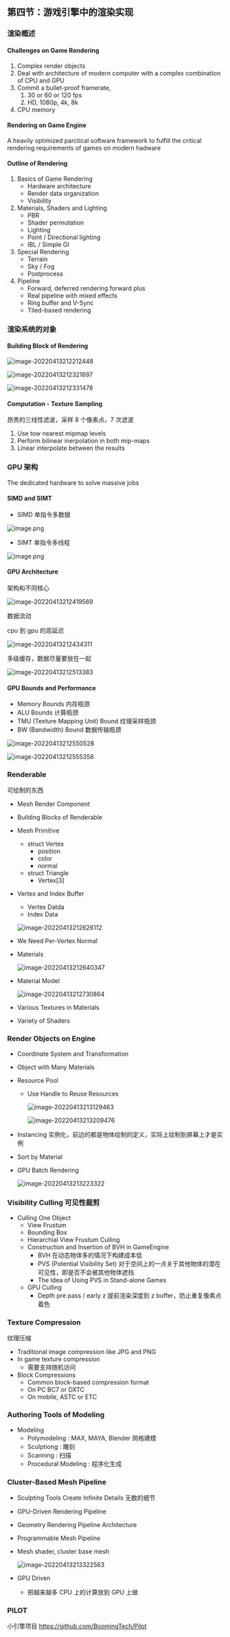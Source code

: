 ## 第四节：游戏引擎中的渲染实现

### 渲染概述

#### Challenges on Game Rendering

1. Complex render objects
2. Deal with architecture of modern computer with a complex combination of CPU and GPU
3. Commit a bullet-proof framerate,
   1. 30 or 60 or 120 fps
   2. HD, 1080p, 4k, 8k
4. CPU memory

#### Rendering on Game Engine

A heavily optimized parctical software framework to fulfill the critical rendering requirements of games on modern hadware

#### Outline of Rendering

1. Basics of Game Rendering
   - Hardware architecture
   - Render data organization
   - Visibility
2. Materials, Shaders and Lighting
   - PBR
   - Shader permutation
   - Lighting
   - Point / Directional lighting
   - IBL / Simple GI
3. Special Rendering
   - Terrain
   - Sky / Fog
   - Postprocess
4. Pipeline
   - Forward, deferred rendering forward plus
   - Real pipeline with mixed effects
   - Ring buffer and V-Sync
   - Tiled-based rendering

### 渲染系统的对象

#### Building Block of Rendering

![image-20220413212212448](https://image-1253155090.cos.ap-nanjing.myqcloud.com/202308021852078.png)

![image-20220413212321697](https://image-1253155090.cos.ap-nanjing.myqcloud.com/202308021853463.png)

![image-20220413212331478](https://image-1253155090.cos.ap-nanjing.myqcloud.com/202308021854047.png)

#### Computation - Texture Sampling

昂贵的三线性滤波，采样 8 个像素点，7 次滤波

1. Use tow nearest mipmap levels
2. Perform bilinear inerpolation in both mip-maps
3. Linear interpolate between the results

### GPU 架构

The dedicated hardware to solve massive jobs

#### SIMD and SIMT

- SIMD 单指令多数据

![image.png](https://image-1253155090.cos.ap-nanjing.myqcloud.com/202308021903257.png)

- SIMT 单指令多线程

![image.png](https://image-1253155090.cos.ap-nanjing.myqcloud.com/202308021904181.png)

#### GPU Architecture

架构和不同核心

![image-20220413212419569](https://image-1253155090.cos.ap-nanjing.myqcloud.com/202308221914508.png)

数据流动

cpu 到 gpu 的高延迟

![image-20220413212434311](games-104.assets/image-20220413212434311.png)

多级缓存，数据尽量要放在一起

![image-20220413212513383](https://image-1253155090.cos.ap-nanjing.myqcloud.com/202308221934117.png)

#### GPU Bounds and Performance

- Memory Bounds 内存瓶颈
- ALU Bounds 计算瓶颈
- TMU (Texture Mapping Unit) Bound 纹理采样瓶颈
- BW (Bandwidth) Bound 数据传输瓶颈

![image-20220413212550528](https://image-1253155090.cos.ap-nanjing.myqcloud.com/202308221936217.png)

![image-20220413212555358](https://image-1253155090.cos.ap-nanjing.myqcloud.com/202308221936208.png)

### Renderable

可绘制的东西

- Mesh Render Component
- Building Blocks of Renderable
- Mesh Primitive

  - struct Vertex
    - position
    - color
    - normal
  - struct Triangle
    - Vertex[3]
- Vertex and Index Buffer

  - Vertex Datda
  - Index Data

  ![image-20220413212626112](games-104.assets/image-20220413212626112.png)
- We Need Per-Vertex Normal
- Materials

  ![image-20220413212640347](games-104.assets/image-20220413212640347.png)
- Material Model

  ![image-20220413212730864](games-104.assets/image-20220413212730864.png)
- Various Textures in Materials
- Variety of Shaders

### Render Objects on Engine

- Coordinate System and Transformation
- Object with Many Materials
- Resource Pool

  - Use Handle to Reuse Resources

    ![image-20220413213129463](games-104.assets/image-20220413213129463.png)

    ![image-20220413213209476](games-104.assets/image-20220413213209476.png)
- Instancing 实例化，前边的都是物体绘制的定义，实际上绘制到屏幕上才是实例
- Sort by Material
- GPU Batch Rendering

  ![image-20220413213223322](games-104.assets/image-20220413213223322.png)

### Visibility Culling 可见性裁剪

- Culling One Object
  - View Frustum
  - Bounding Box
  - Hierarchial View Frustum Culling
  - Construction and Insertion of BVH in GameEngine
    - BVH 在动态物体多的情况下构建成本低
    - PVS (Potential Visibility Set) 对于空间上的一点关于其他物体的潜在可见性，即是否不会被其他物体遮挡
    - The Idea of Using PVS in Stand-alone Games
  - GPU Culling
    - Depth pre pass / early z 提前渲染深度到 z buffer，防止重复像素点着色

### Texture Compression

纹理压缩

- Traditional image compression like JPG and PNG
- In game texture compression
  - 需要支持随机访问
- Block Compressions
  - Common block-based compression format
  - On PC BC7 or DXTC
  - On mobile, ASTC or ETC

### Authoring Tools of Modeling

- Modeling
  - Polymodeling : MAX, MAYA, Blender 网格建模
  - Sculptiong : 雕刻
  - Scanning : 扫描
  - Procedural Modeling : 程序化生成

### Cluster-Based Mesh Pipeline

- Sculpting Tools Create Infinite Details 无数的细节
- GPU-Driven Rendering Pipeline
- Geometry Rendering Pipeline Architecture
- Programmable Mesh Pipeline
- Mesh shader, cluster base mesh

  ![image-20220413213322563](games-104.assets/image-20220413213322563.png)
- GPU Driven

  - 把越来越多 CPU 上的计算放到 GPU 上做

### PILOT

小引擎项目 https://github.com/BoomingTech/Pilot
